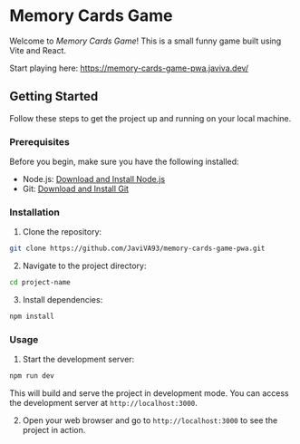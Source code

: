 # Memory Cards Game

Welcome to *Memory Cards Game*! This is a small funny game built using Vite and React.

Start playing here: https://memory-cards-game-pwa.javiva.dev/

## Getting Started

Follow these steps to get the project up and running on your local machine.

### Prerequisites

Before you begin, make sure you have the following installed:

- Node.js: [Download and Install Node.js](https://nodejs.org/)
- Git: [Download and Install Git](https://git-scm.com/)

### Installation

1. Clone the repository:

```sh
git clone https://github.com/JaviVA93/memory-cards-game-pwa.git
```

2. Navigate to the project directory:
```sh
cd project-name
```

3. Install dependencies:
```sh
npm install
```


### Usage

1. Start the development server:
```sh
npm run dev
```

This will build and serve the project in development mode. You can access the development server at `http://localhost:3000`.

2. Open your web browser and go to `http://localhost:3000` to see the project in action.
